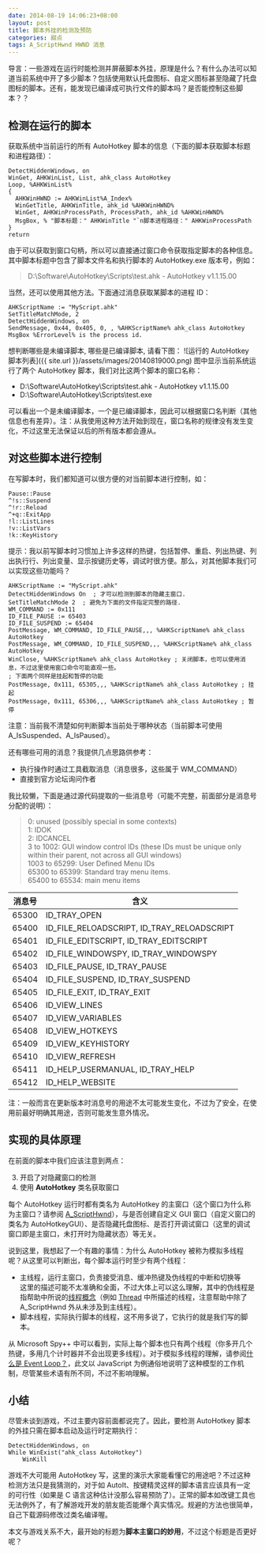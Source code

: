 ```yaml
---
date: 2014-08-19 14:06:23+08:00
layout: post
title: 脚本外挂的检测及预防
categories: 甜点
tags: A_ScriptHwnd HWND 消息
---
```


导言：一些游戏在运行时能检测并屏蔽脚本外挂，原理是什么？有什么办法可以知道当前系统中开了多少脚本？包括使用默认托盘图标、自定义图标甚至隐藏了托盘图标的脚本。还有，能发现已编译成可执行文件的脚本吗？是否能控制这些脚本？？

## 检测在运行的脚本
获取系统中当前运行的所有 AutoHotkey 脚本的信息（下面的脚本获取脚本标题和进程路径）：

```autohotkey
DetectHiddenWindows, on
WinGet, AHKWinList, List, ahk_class AutoHotkey 
Loop, %AHKWinList%
{
  AHKWinHWND := AHKWinList%A_Index%
  WinGetTitle, AHKWinTitle, ahk_id %AHKWinHWND%
  WinGet, AHKWinProcessPath, ProcessPath, ahk_id %AHKWinHWND%
  MsgBox, % "脚本标题：" AHKWinTitle "`n脚本进程路径：" AHKWinProcessPath
}
return
```
由于可以获取到窗口句柄，所以可以直接通过窗口命令获取指定脚本的各种信息。其中脚本标题中包含了脚本文件名和执行脚本的 AutoHotkey.exe 版本号，例如：

> D:\Software\AutoHotkey\Scripts\test.ahk - AutoHotkey v1.1.15.00

当然，还可以使用其他方法。下面通过消息获取某脚本的进程 ID：

```autohotkey
AHKScriptName := "MyScript.ahk"
SetTitleMatchMode, 2
DetectHiddenWindows, on
SendMessage, 0x44, 0x405, 0, , %AHKScriptName% ahk_class AutoHotkey
MsgBox %ErrorLevel% is the process id.
```

想判断哪些是未编译脚本, 哪些是已编译脚本, 请看下图：
![运行的 AutoHotkey 脚本列表]({{ site.url }}/assets/images/20140819000.png)
图中显示当前系统运行了两个 AutoHotkey 脚本，我们对比这两个脚本的窗口名称：

* D:\Software\AutoHotkey\Scripts\test.ahk - AutoHotkey v1.1.15.00
* D:\Software\AutoHotkey\Scripts\test.exe

可以看出一个是未编译脚本，一个是已编译脚本，因此可以根据窗口名判断（其他信息也有差异）。注：从我使用这种方法开始到现在，窗口名称的规律没有发生变化，不过这里无法保证以后的所有版本都会遵从。


## 对这些脚本进行控制
在写脚本时，我们都知道可以很方便的对当前脚本进行控制，如：

```autohotkey
Pause::Pause
^!s::Suspend
^!r::Reload
^+q::ExitApp
!l::ListLines
!v::ListVars
!k::KeyHistory
```

提示：我以前写脚本时习惯加上许多这样的热键，包括暂停、重启、列出热键、列出执行行、列出变量、显示按键历史等，调试时很方便。那么，对其他脚本我们可以实现这些功能吗？

```autohotkey
AHKScriptName := "MyScript.ahk"
DetectHiddenWindows On  ; 才可以检测到脚本的隐藏主窗口.
SetTitleMatchMode 2  ; 避免为下面的文件指定完整的路径.
WM_COMMAND := 0x111
ID_FILE_PAUSE := 65403
ID_FILE_SUSPEND := 65404
PostMessage, WM_COMMAND, ID_FILE_PAUSE,,, %AHKScriptName% ahk_class AutoHotkey
PostMessage, WM_COMMAND, ID_FILE_SUSPEND,,, %AHKScriptName% ahk_class AutoHotkey
WinClose, %AHKScriptName% ahk_class AutoHotkey ; 关闭脚本，也可以使用消息，不过这里使用窗口命令可能直观一些。
; 下面两个同样是挂起和暂停的功能
PostMessage, 0x111, 65305,,, %AHKScriptName% ahk_class AutoHotkey ; 挂起
PostMessage, 0x111, 65306,,, %AHKScriptName% ahk_class AutoHotkey ; 暂停
```

注意：当前我不清楚如何判断脚本当前处于哪种状态（当前脚本可使用 A_IsSuspended、A_IsPaused）。

还有哪些可用的消息？我提供几点思路供参考：

* 执行操作时通过工具截取消息（消息很多，这些属于 WM_COMMAND）
* 直接到官方论坛询问作者

我比较懒，下面是通过源代码提取的一些消息号（可能不完整，前面部分是消息号分配的说明）：

> 0: unused (possibly special in some contexts)  
> 1: IDOK  
> 2: IDCANCEL  
> 3 to 1002: GUI window control IDs (these IDs must be unique only within their parent, not across all GUI windows)  
> 1003 to 65299: User Defined Menu IDs  
> 65300 to 65399: Standard tray menu items.  
> 65400 to 65534: main menu items  


消息号| 含义
----- | -----
65300 | ID_TRAY_OPEN
65400 | ID_FILE_RELOADSCRIPT, ID_TRAY_RELOADSCRIPT
65401 | ID_FILE_EDITSCRIPT, ID_TRAY_EDITSCRIPT
65402 | ID_FILE_WINDOWSPY, ID_TRAY_WINDOWSPY
65403 | ID_FILE_PAUSE, ID_TRAY_PAUSE
65404 | ID_FILE_SUSPEND, ID_TRAY_SUSPEND
65405 | ID_FILE_EXIT, ID_TRAY_EXIT
65406 | ID_VIEW_LINES
65407 | ID_VIEW_VARIABLES
65408 | ID_VIEW_HOTKEYS
65409 | ID_VIEW_KEYHISTORY
65410 | ID_VIEW_REFRESH
65411 | ID_HELP_USERMANUAL, ID_TRAY_HELP
65412 | ID_HELP_WEBSITE

注：一般而言在更新版本时消息号的用途不太可能发生变化，不过为了安全，在使用前最好明确其用途，否则可能发生意外情况。

## 实现的具体原理
在前面的脚本中我们应该注意到两点：

3. 开启了对隐藏窗口的检测
3. 使用 **AutoHotkey** 类名获取窗口

每个 AutoHotkey 运行时都有类名为 AutoHotkey 的主窗口（这个窗口为什么称为主窗口？请参阅 [A_ScriptHwnd](http://ahkcn.github.io/docs/Variables.htm#prop)），与是否创建自定义 GUI 窗口（自定义窗口的类名为 AutoHotkeyGUI）、是否隐藏托盘图标、是否打开调试窗口（这里的调试窗口即是主窗口，未打开时为隐藏状态）等无关。

说到这里，我想起了一个有趣的事情：为什么 AutoHotkey 被称为模拟多线程呢？从这里可以判断出，每个脚本运行时至少有两个线程：

* 主线程，运行主窗口，负责接受消息、缓冲热键及伪线程的中断和切换等  
这里的描述可能不太准确和全面，不过大体上可以这么理解，其中的伪线程是指帮助中所说的[线程概念](http://ahkcn.github.io/docs/misc/Threads.htm)（例如 [Thread](http://ahkcn.github.io/docs/commands/Thread.htm) 中所描述的线程，注意帮助中除了 A_ScriptHwnd 外从未涉及到主线程）。
* 脚本线程，实际执行脚本的线程，这不用多说了，它执行的就是我们写的脚本。

从 Microsoft Spy++ 中可以看到，实际上每个脚本也只有两个线程（你多开几个热键，多用几个计时器并不会出现更多线程）。对于模拟多线程的理解，请参阅[什么是 Event Loop？](http://www.ruanyifeng.com/blog/2013/10/event_loop.html)，此文以 JavaScript 为例通俗地说明了这种模型的工作机制，尽管某些术语有所不同，不过不影响理解。

## 小结
尽管未谈到游戏，不过主要内容前面都说完了。因此，要检测 AutoHotkey 脚本的外挂只需在脚本启动及运行时定期执行：

```autohotkey
DetectHiddenWindows, on
While WinExist("ahk_class AutoHotkey")
	WinKill
```

游戏不大可能用 AutoHotkey 写，这里的演示大家能看懂它的用途吧？不过这种检测方法只是我猜测的，对于如 AutoIt、按键精灵这样的脚本语言应该具有一定的可行性（如果是 C 语言这种估计没那么容易预防了）。正常的脚本如改键工具也无法例外了，有了解游戏开发的朋友能否能爆个真实情况。规避的方法也很简单，自己下载源码修改过类名编译喔。

本文与游戏关系不大，最开始的标题为**脚本主窗口的妙用**，不过这个标题是否更好呢？

<!--
## 推荐的脚本管理工具

http://www.ahk8.com/thread-5250.html
Scriptcontrol 1.2
http://ahkscript.org/boards/viewtopic.php?f=6&t=3417
-->
